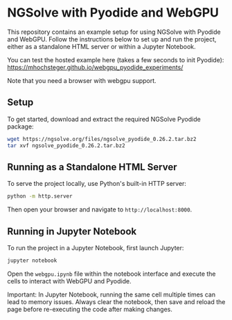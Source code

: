 # NGSolve with Pyodide and WebGPU

This repository contains an example setup for using NGSolve with Pyodide and WebGPU. Follow the instructions below to set up and run the project, either as a standalone HTML server or within a Jupyter Notebook.

You can test the hosted example here (takes a few seconds to init Pyodide): https://mhochsteger.github.io/webgpu_pyodide_experiments/

Note that you need a browser with webgpu support.

## Setup

To get started, download and extract the required NGSolve Pyodide package:

```bash
wget https://ngsolve.org/files/ngsolve_pyodide_0.26.2.tar.bz2
tar xvf ngsolve_pyodide_0.26.2.tar.bz2
```

## Running as a Standalone HTML Server
To serve the project locally, use Python's built-in HTTP server:

```bash
python -m http.server
```
Then open your browser and navigate to `http://localhost:8000`.

## Running in Jupyter Notebook
To run the project in a Jupyter Notebook, first launch Jupyter:

```bash
jupyter notebook
```
Open the `webgpu.ipynb` file within the notebook interface and execute the cells to interact with WebGPU and Pyodide.

Important: In Jupyter Notebook, running the same cell multiple times can lead to memory issues. Always clear the notebook, then save and reload the page before re-executing the code after making changes.

